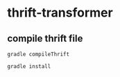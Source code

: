 # thrift-transformer



## compile thrift file


```
gradle compileThrift
```


```
gradle install
```

